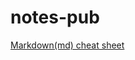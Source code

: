 # notes-pub

[Markdown(md) cheat sheet](https://github.com/adam-p/markdown-here/wiki/Markdown-Cheatsheet)
